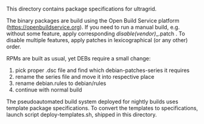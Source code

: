 This directory contains package specifications for ultragrid.

The binary packages are build using the Open Build Service
platform (https://openbuildservice.org). If you need to run
a manual build, e.g. without some feature, apply corresponding
__disable_(vendor)__.patch . To disable multiple features,
apply patches in lexicographical (or any other) order.

RPMs are built as usual, yet DEBs require a small change:
1) pick proper .dsc file and find which debian-patches-series
	it requires
2) rename the series file and move it into respective place
3) rename debian.rules to debian/rules
4) continue with normal build

The pseudoautomated build system deployed for nightly builds
uses template package specifications. To convert the
templates to specifications, launch script deploy-templates.sh,
shipped in this directory.
